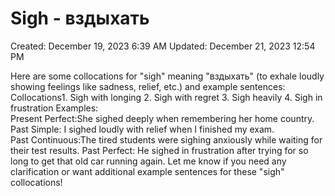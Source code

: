 # Sigh - вздыхать

Created: December 19, 2023 6:39 AM
Updated: December 21, 2023 12:54 PM

Here are some collocations for "sigh" meaning "вздыхать" (to exhale loudly showing feelings like sadness, relief, etc.) and example sentences:
Collocations1. Sigh with longing 2. Sigh with regret  3. Sigh heavily  4. Sigh in frustration
Examples:  
Present Perfect:She sighed deeply when remembering her home country.
Past Simple: I sighed loudly with relief when I finished my exam.   
Past Continuous:The tired students were sighing anxiously while waiting for their test results.
Past Perfect:  He sighed in frustration after trying for so long to get that old car running again.
Let me know if you need any clarification or want additional example sentences for these "sigh" collocations!